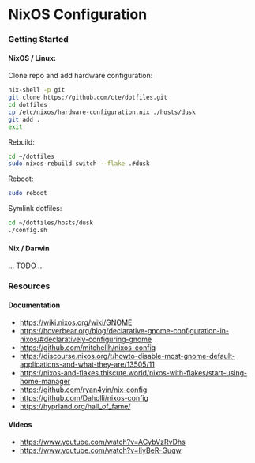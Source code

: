# NixOS Configuration

### Getting Started

#### NixOS / Linux:

Clone repo and add hardware configuration:

```sh
nix-shell -p git
git clone https://github.com/cte/dotfiles.git
cd dotfiles
cp /etc/nixos/hardware-configuration.nix ./hosts/dusk
git add .
exit
```

Rebuild:

```sh
cd ~/dotfiles
sudo nixos-rebuild switch --flake .#dusk
```

Reboot:

```sh
sudo reboot
```

Symlink dotfiles:

```sh
cd ~/dotfiles/hosts/dusk
./config.sh
```

#### Nix / Darwin

... TODO ...

### Resources

#### Documentation
- https://wiki.nixos.org/wiki/GNOME
- https://hoverbear.org/blog/declarative-gnome-configuration-in-nixos/#declaratively-configuring-gnome
- https://github.com/mitchellh/nixos-config
- https://discourse.nixos.org/t/howto-disable-most-gnome-default-applications-and-what-they-are/13505/11
- https://nixos-and-flakes.thiscute.world/nixos-with-flakes/start-using-home-manager
- https://github.com/ryan4yin/nix-config
- https://github.com/Daholli/nixos-config
- https://hyprland.org/hall_of_fame/

#### Videos
- https://www.youtube.com/watch?v=ACybVzRvDhs
- https://www.youtube.com/watch?v=IiyBeR-Guqw
